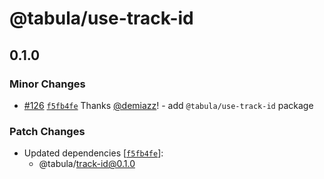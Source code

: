 # @tabula/use-track-id

## 0.1.0

### Minor Changes

- [#126](https://github.com/ReTable/ui-kit/pull/126) [`f5fb4fe`](https://github.com/ReTable/ui-kit/commit/f5fb4fef44e8b7451d56e4f4957e8a6eaa3a07ce) Thanks [@demiazz](https://github.com/demiazz)! - add `@tabula/use-track-id` package

### Patch Changes

- Updated dependencies [[`f5fb4fe`](https://github.com/ReTable/ui-kit/commit/f5fb4fef44e8b7451d56e4f4957e8a6eaa3a07ce)]:
  - @tabula/track-id@0.1.0
